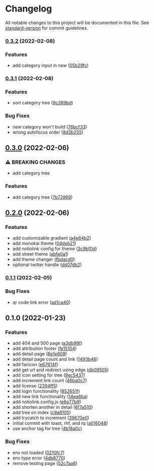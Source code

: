 # Changelog

All notable changes to this project will be documented in this file. See [standard-version](https://github.com/conventional-changelog/standard-version) for commit guidelines.

### [0.3.2](https://github.com/theodorusclarence/notiolink/compare/v0.3.1...v0.3.2) (2022-02-08)


### Features

* add category input in new ([05b29fc](https://github.com/theodorusclarence/notiolink/commit/05b29fc5053458091a36538d16eaebfbd897e57d))

### [0.3.1](https://github.com/theodorusclarence/notiolink/compare/v0.3.0...v0.3.1) (2022-02-08)


### Features

* sort category tree ([9c389bd](https://github.com/theodorusclarence/notiolink/commit/9c389bd5fb5522f91e91436e8439f85d5e494c62))


### Bug Fixes

* new category won't build ([76bcf33](https://github.com/theodorusclarence/notiolink/commit/76bcf337a832bf10de7803a5f7b8a9012130e11a))
* wrong autofocus order ([8d3b255](https://github.com/theodorusclarence/notiolink/commit/8d3b255596e9878dd3e10cf9c69b9ed29ad29d52))

## [0.3.0](https://github.com/theodorusclarence/notiolink/compare/v0.2.0...v0.3.0) (2022-02-06)


### ⚠ BREAKING CHANGES

* add category tree

### Features

* add category tree ([7b72869](https://github.com/theodorusclarence/notiolink/commit/7b72869c55c9aaf31cd1abe7c7ff3fee6e0e8fc4))

## [0.2.0](https://github.com/theodorusclarence/notiolink/compare/v0.1.1...v0.2.0) (2022-02-06)


### Features

* add customizable gradient ([a4e64b2](https://github.com/theodorusclarence/notiolink/commit/a4e64b250693369dc9bbc98dbab6b6b74c253f5c))
* add monokai theme ([04deb21](https://github.com/theodorusclarence/notiolink/commit/04deb212e20cd5727156b0aa8bf63ef2c73203e7))
* add notiolink config for theme ([3c9bf0d](https://github.com/theodorusclarence/notiolink/commit/3c9bf0d02767ddde3bf3a7bd788178814e17196c))
* add street theme ([abfa0a1](https://github.com/theodorusclarence/notiolink/commit/abfa0a1f2614efbfe858d1b6cc77de607c4c9835))
* add theme changer ([fbdacd0](https://github.com/theodorusclarence/notiolink/commit/fbdacd04fa14f0f5eca87cbc6ac9e2143354f53d))
* optional twitter handle ([dd07db2](https://github.com/theodorusclarence/notiolink/commit/dd07db20068df5949c605420aac454aa0e061aa2))

### [0.1.1](https://github.com/theodorusclarence/notiolink/compare/v0.1.0...v0.1.1) (2022-02-05)


### Bug Fixes

* qr code link error ([ad1ca40](https://github.com/theodorusclarence/notiolink/commit/ad1ca40ca2c6d005ab64ff3ff2c773d9ec53f651))

## 0.1.0 (2022-01-23)


### Features

* add 404 and 500 page ([a3db99f](https://github.com/theodorusclarence/notiolink/commit/a3db99f24d43bc491c518cea604d6651abdc0eec))
* add attribution footer ([fe15104](https://github.com/theodorusclarence/notiolink/commit/fe15104dc93610ea890854d3ae07e51acc0b9795))
* add detail page ([8e1e909](https://github.com/theodorusclarence/notiolink/commit/8e1e909aa685ac51fdc5a0fe05bca9ada81ae272))
* add detail page count and link ([1493b46](https://github.com/theodorusclarence/notiolink/commit/1493b4607ce12b8294a00f2bbd0bbd56a6d8e5b6))
* add favicon ([e67614f](https://github.com/theodorusclarence/notiolink/commit/e67614fd7aa0fca32b9d1ff05f2621c6ab39a248))
* add get url and redirect using edge ([db09505](https://github.com/theodorusclarence/notiolink/commit/db09505ee4932d02bf405b51d87d6711928702be))
* add icon setting for tree ([9ec5437](https://github.com/theodorusclarence/notiolink/commit/9ec5437779c1ac8e808bc472b80d48b025b32930))
* add increment link count ([46ba0c7](https://github.com/theodorusclarence/notiolink/commit/46ba0c74afe5c7acbc3ff0cfdeb7dab44df11a13))
* add license ([2394ff5](https://github.com/theodorusclarence/notiolink/commit/2394ff514f55edc7f3b35bbf330735cc1607e946))
* add login functionality ([852651f](https://github.com/theodorusclarence/notiolink/commit/852651f36dda1381656e250629c76cfc4e061f66))
* add new link functionality ([14ea6ba](https://github.com/theodorusclarence/notiolink/commit/14ea6ba66aad91f4ada56e1640d1ba49ef5fc569))
* add notiolink.config.js ([e6e77b9](https://github.com/theodorusclarence/notiolink/commit/e6e77b92eaf1c2cf5f2c8f97330784bbf66829c0))
* add shorten another in detail ([6f7a510](https://github.com/theodorusclarence/notiolink/commit/6f7a510aa77f997006bf1d62ff27646a31ea1505))
* add tree on index ([c9a6105](https://github.com/theodorusclarence/notiolink/commit/c9a61055015c9dbe7fed47bf48505033a0806095))
* add trycatch to increment ([39670e0](https://github.com/theodorusclarence/notiolink/commit/39670e0cf6348f108d932a2858099c1e2f9e2635))
* initial commit with toast, rhf, and rq ([a016048](https://github.com/theodorusclarence/notiolink/commit/a016048afb70976692d6c77f68e7c9a98e10d6ed))
* use anchor tag for tree ([4b18a0c](https://github.com/theodorusclarence/notiolink/commit/4b18a0c5ce5ba52b4550d9889fd0204d4f267ef0))


### Bug Fixes

* env not loaded ([0210fc7](https://github.com/theodorusclarence/notiolink/commit/0210fc74da109a173b64bf3a1598b46c98fc92cc))
* env type error ([4db8770](https://github.com/theodorusclarence/notiolink/commit/4db8770d2a0d7df844bcad1657bd14d7842c8598))
* remove testing page ([52c7aa8](https://github.com/theodorusclarence/notiolink/commit/52c7aa838504ad4bf2742918db350f7c83b31556))

